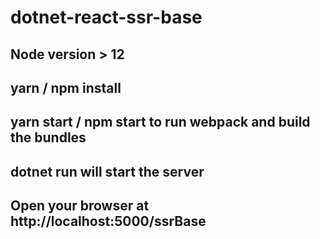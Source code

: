 # dotnet-react-ssr-base

## Node version > 12

## yarn / npm install

## yarn start / npm start to run webpack and build the bundles

## dotnet run will start the server

## Open your browser at http://localhost:5000/ssrBase
